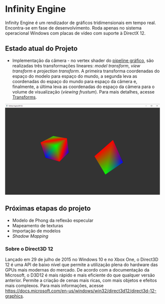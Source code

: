 # Infinity Engine
Infinity Engine é um rendizador de gráficos tridimensionais em tempo real. Encontra-se em fase de desenvolvimento. Roda apenas no sistema operacional Windows com placas de vídeo com suporte à DirectX 12.

## Estado atual do Projeto
* Implementação da câmera - no vertex shader do [pipeline gráfico](https://docs.microsoft.com/en-us/windows/win32/direct3d11/overviews-direct3d-11-graphics-pipeline), são realizadas três transformações lineares: *model transform*, *view transform* e *projection transform*. A primeira transforma coordenadas do espaço do modelo para espaço do mundo, a segunda leva as coordenadas do espaço do mundo para espaço da câmera e, finalmente, a última leva as coordenadas do espaço da câmera para o volume de visualização (*viewing frustum*). Para mais detalhes, acesse [Transforms](https://docs.microsoft.com/pt-pt/windows/uwp/graphics-concepts/transforms).

![Infinity Engine Demo](infinitydemo.png)
## Próximas etapas do projeto
* Modelo de Phong da reflexão especular
* Mapeamento de texturas
* Importação de modelos
* *Shadow Mapping*

### Sobre o Direct3D 12

Lançado em 29 de julho de 2015 no Windows 10 e no Xbox One, o Direct3D 12 é uma API de baixo nível que permite a utilização plena do hardware das GPUs mais modernas do mercado. De acordo com a documentação da Microsoft, o D3D12 é mais rápido e mais eficiente do que qualquer versão anterior. Permite a criação de cenas mais ricas, com mais objetos e efeitos mais complexos. Para mais informações, acesse https://docs.microsoft.com/en-us/windows/win32/direct3d12/direct3d-12-graphics.
